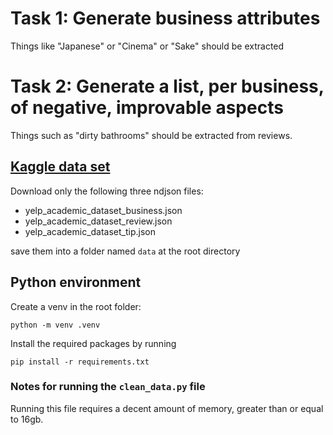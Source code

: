 # Task 1: Generate business attributes

Things like "Japanese" or "Cinema" or "Sake" should be extracted

# Task 2: Generate a list, per business, of negative, improvable aspects

Things such as "dirty bathrooms" should be extracted from reviews.


## [Kaggle data set](https://www.kaggle.com/datasets/yelp-dataset/yelp-dataset)

Download only the following three ndjson files:

* yelp_academic_dataset_business.json
* yelp_academic_dataset_review.json
* yelp_academic_dataset_tip.json

save them into a folder named `data` at the root directory

## Python environment

Create a venv in the root folder:

```shell
python -m venv .venv
```

Install the required packages by running 

```shell
pip install -r requirements.txt
```


### Notes for running the `clean_data.py` file

Running this file requires a decent amount of memory, greater than or equal to 16gb. 